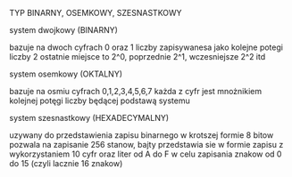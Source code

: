 TYP BINARNY, OSEMKOWY, SZESNASTKOWY


system dwojkowy (BINARNY)

bazuje na dwoch cyfrach 0 oraz 1 
liczby zapisywanesa jako kolejne potegi liczby 2 
ostatnie miejsce to 2^0, poprzednie 2^1, wczesniejsze 2^2 itd


system osemkowy (OKTALNY)

bazuje na osmiu cyfrach 0,1,2,3,4,5,6,7
każda z cyfr jest mnożnikiem kolejnej potęgi liczby będącej podstawą systemu


system szesnastkowy (HEXADECYMALNY)

uzywany do przedstawienia zapisu binarnego w krotszej formie 8 bitow 
pozwala na zapisanie 256 stanow, 
bajty przedstawia sie w formie zapisu z wykorzystaniem 10 cyfr oraz liter od A do F w celu zapisania znakow od 0 do 15 (czyli lacznie 16 znakow)
